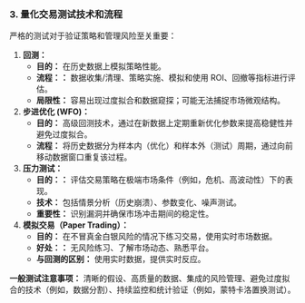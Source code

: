 ### 3. 量化交易测试技术和流程

严格的测试对于验证策略和管理风险至关重要：

1.  **回测：**
    *   **目的：** 在历史数据上模拟策略性能。
    *   **流程：：** 数据收集/清理、策略实施、模拟和使用 ROI、回撤等指标进行评估。
    *   **局限性：** 容易出现过度拟合和数据窥探；可能无法捕捉市场微观结构。
2.  **步进优化 (WFO)：**
    *   **目的：** 高级回测技术，通过在新数据上定期重新优化参数来提高稳健性并避免过度拟合。
    *   **流程：** 将历史数据分为样本内（优化）和样本外（测试）周期，通过向前移动数据窗口重复该过程。
3.  **压力测试：**
    *   **目的：：** 评估交易策略在极端市场条件（例如，危机、高波动性）下的表现。
    *   **技术：** 包括情景分析（历史崩溃）、参数变化、噪声测试。
    *   **重要性：** 识别漏洞并确保市场冲击期间的稳定性。
4.  **模拟交易（Paper Trading）：**
    *   **目的：** 在不冒真金白银风险的情况下练习交易，使用实时市场数据。
    *   **好处：：** 无风险练习、了解市场动态、熟悉平台。
    *   **与回测的区别：** 使用实时数据，提供实时反应。

**一般测试注意事项：** 清晰的假设、高质量的数据、集成的风险管理、避免过度拟合的技术（例如，数据分割）、持续监控和统计验证（例如，蒙特卡洛置换测试）。
